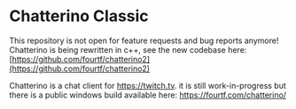 # Chatterino Classic

This repository is not open for feature requests and bug reports anymore! Chatterino is being rewritten in c++, see the new codebase here: [https://github.com/fourtf/chatterino2](https://github.com/fourtf/chatterino2)

Chatterino is a chat client for https://twitch.tv. it is still work-in-progress but there is a public windows build available here: https://fourtf.com/chatterino/
